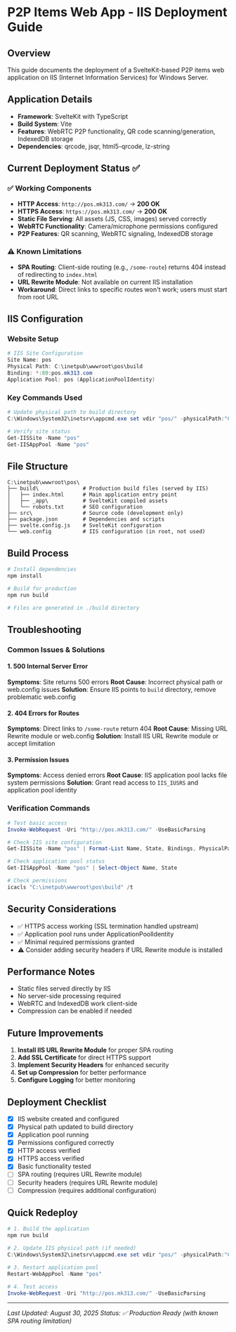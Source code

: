 # P2P Items Web App - IIS Deployment Guide

## Overview
This guide documents the deployment of a SvelteKit-based P2P items web application on IIS (Internet Information Services) for Windows Server.

## Application Details
- **Framework**: SvelteKit with TypeScript
- **Build System**: Vite
- **Features**: WebRTC P2P functionality, QR code scanning/generation, IndexedDB storage
- **Dependencies**: qrcode, jsqr, html5-qrcode, lz-string

## Current Deployment Status ✅

### ✅ Working Components
- **HTTP Access**: `http://pos.mk313.com/` → **200 OK**
- **HTTPS Access**: `https://pos.mk313.com/` → **200 OK**
- **Static File Serving**: All assets (JS, CSS, images) served correctly
- **WebRTC Functionality**: Camera/microphone permissions configured
- **P2P Features**: QR scanning, WebRTC signaling, IndexedDB storage

### ⚠️ Known Limitations
- **SPA Routing**: Client-side routing (e.g., `/some-route`) returns 404 instead of redirecting to `index.html`
- **URL Rewrite Module**: Not available on current IIS installation
- **Workaround**: Direct links to specific routes won't work; users must start from root URL

## IIS Configuration

### Website Setup
```powershell
# IIS Site Configuration
Site Name: pos
Physical Path: C:\inetpub\wwwroot\pos\build
Binding: *:80:pos.mk313.com
Application Pool: pos (ApplicationPoolIdentity)
```

### Key Commands Used
```powershell
# Update physical path to build directory
C:\Windows\System32\inetsrv\appcmd.exe set vdir "pos/" -physicalPath:"C:\inetpub\wwwroot\pos\build"

# Verify site status
Get-IISSite -Name "pos"
Get-IISAppPool -Name "pos"
```

## File Structure
```
C:\inetpub\wwwroot\pos\
├── build\              # Production build files (served by IIS)
│   ├── index.html      # Main application entry point
│   ├── _app\           # SvelteKit compiled assets
│   └── robots.txt      # SEO configuration
├── src\                # Source code (development only)
├── package.json        # Dependencies and scripts
├── svelte.config.js    # SvelteKit configuration
└── web.config          # IIS configuration (in root, not used)
```

## Build Process
```bash
# Install dependencies
npm install

# Build for production
npm run build

# Files are generated in ./build directory
```

## Troubleshooting

### Common Issues & Solutions

#### 1. 500 Internal Server Error
**Symptoms**: Site returns 500 errors
**Root Cause**: Incorrect physical path or web.config issues
**Solution**: Ensure IIS points to `build` directory, remove problematic web.config

#### 2. 404 Errors for Routes
**Symptoms**: Direct links to `/some-route` return 404
**Root Cause**: Missing URL Rewrite module or web.config
**Solution**: Install IIS URL Rewrite module or accept limitation

#### 3. Permission Issues
**Symptoms**: Access denied errors
**Root Cause**: IIS application pool lacks file system permissions
**Solution**: Grant read access to `IIS_IUSRS` and application pool identity

### Verification Commands
```powershell
# Test basic access
Invoke-WebRequest -Uri "http://pos.mk313.com/" -UseBasicParsing

# Check IIS site configuration
Get-IISSite -Name "pos" | Format-List Name, State, Bindings, PhysicalPath

# Check application pool status
Get-IISAppPool -Name "pos" | Select-Object Name, State

# Check permissions
icacls "C:\inetpub\wwwroot\pos\build" /t
```

## Security Considerations
- ✅ HTTPS access working (SSL termination handled upstream)
- ✅ Application pool runs under ApplicationPoolIdentity
- ✅ Minimal required permissions granted
- ⚠️ Consider adding security headers if URL Rewrite module is installed

## Performance Notes
- Static files served directly by IIS
- No server-side processing required
- WebRTC and IndexedDB work client-side
- Compression can be enabled if needed

## Future Improvements
1. **Install IIS URL Rewrite Module** for proper SPA routing
2. **Add SSL Certificate** for direct HTTPS support
3. **Implement Security Headers** for enhanced security
4. **Set up Compression** for better performance
5. **Configure Logging** for better monitoring

## Deployment Checklist
- [x] IIS website created and configured
- [x] Physical path updated to build directory
- [x] Application pool running
- [x] Permissions configured correctly
- [x] HTTP access verified
- [x] HTTPS access verified
- [x] Basic functionality tested
- [ ] SPA routing (requires URL Rewrite module)
- [ ] Security headers (requires URL Rewrite module)
- [ ] Compression (requires additional configuration)

## Quick Redeploy
```powershell
# 1. Build the application
npm run build

# 2. Update IIS physical path (if needed)
C:\Windows\System32\inetsrv\appcmd.exe set vdir "pos/" -physicalPath:"C:\inetpub\wwwroot\pos\build"

# 3. Restart application pool
Restart-WebAppPool -Name "pos"

# 4. Test access
Invoke-WebRequest -Uri "http://pos.mk313.com/" -UseBasicParsing
```

---
*Last Updated: August 30, 2025*
*Status: ✅ Production Ready (with known SPA routing limitation)*
